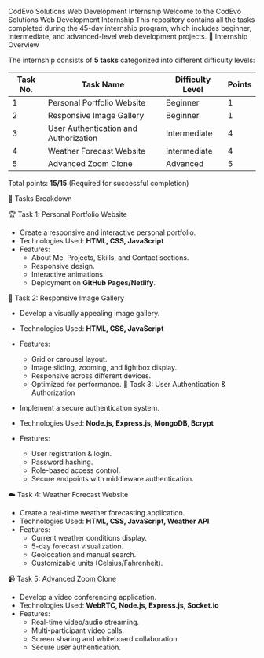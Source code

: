 CodEvo Solutions Web Development Internship 
Welcome to the CodEvo Solutions Web Development Internship This repository contains all the tasks completed during the 45-day internship program, which includes beginner, intermediate, and advanced-level web development projects.
📌 Internship Overview

The internship consists of **5 tasks** categorized into different difficulty levels:

| Task No. | Task Name                             | Difficulty Level | Points |
| -------- | ------------------------------------- | ---------------- | ------ |
| 1        | Personal Portfolio Website            | Beginner         | 1      |
| 2        | Responsive Image Gallery              | Beginner         | 1      |
| 3        | User Authentication and Authorization | Intermediate     | 4      |
| 4        | Weather Forecast Website              | Intermediate     | 4      |
| 5        | Advanced Zoom Clone                   | Advanced         | 5      |

Total points: **15/15** (Required for successful completion)

🚀 Tasks Breakdown

🏆 Task 1: Personal Portfolio Website

- Create a responsive and interactive personal portfolio.
- Technologies Used: **HTML, CSS, JavaScript**
- Features:
  - About Me, Projects, Skills, and Contact sections.
  - Responsive design.
  - Interactive animations.
  - Deployment on **GitHub Pages/Netlify**.

📸 Task 2: Responsive Image Gallery

- Develop a visually appealing image gallery.
- Technologies Used: **HTML, CSS, JavaScript**
- Features:
  - Grid or carousel layout.
  - Image sliding, zooming, and lightbox display.
  - Responsive across different devices.
  - Optimized for performance.
🔐 Task 3: User Authentication & Authorization

- Implement a secure authentication system.
- Technologies Used: **Node.js, Express.js, MongoDB, Bcrypt**
- Features:
  - User registration & login.
  - Password hashing.
  - Role-based access control.
  - Secure endpoints with middleware authentication.

 ☁️ Task 4: Weather Forecast Website

- Create a real-time weather forecasting application.
- Technologies Used: **HTML, CSS, JavaScript, Weather API**
- Features:
  - Current weather conditions display.
  - 5-day forecast visualization.
  - Geolocation and manual search.
  - Customizable units (Celsius/Fahrenheit).

📹 Task 5: Advanced Zoom Clone

- Develop a video conferencing application.
- Technologies Used: **WebRTC, Node.js, Express.js, Socket.io**
- Features:
  - Real-time video/audio streaming.
  - Multi-participant video calls.
  - Screen sharing and whiteboard collaboration.
  - Secure user authentication.




